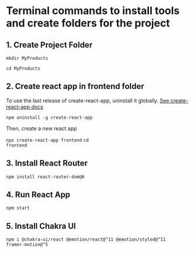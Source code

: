 # Terminal commands to install tools and create folders for the project

## 1. Create Project Folder

<code>mkdir MyProducts </code>

<code>cd MyProducts </code>

## 2. Create react app in frontend folder

To use the last release of create-react-app, uninstall it globally. [See create-react-app docs](https://create-react-app.dev/docs/getting-started)

<code>npm uninstall -g create-react-app</code>

Then, create a new react app

<code>npx create-react-app frontend</code>
<code>cd frontend</code>

## 3. Install React Router

<code>npm install react-router-dom@6</code>

## 4. Run React App

<code>npm start</code>

## 5. Install Chakra UI

<code>npm i @chakra-ui/react @emotion/react@^11 @emotion/styled@^11 framer-motion@^5 </code>
